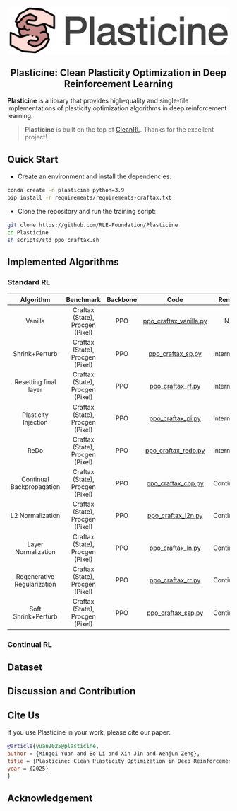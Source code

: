 <div align=center>
<p align="center"><img align="center" width="500px" src="assets/logo.png"></p>

## Plasticine: Clean Plasticity Optimization in Deep Reinforcement Learning

</div>

**Plasticine** is a library that provides high-quality and single-file implementations of plasticity optimization algorithms in deep reinforcement learning. 


> **Plasticine** is built on the top of [CleanRL](https://github.com/vwxyzjn/cleanrl). Thanks for the excellent project!

## Quick Start
- Create an environment and install the dependencies:
``` sh
conda create -n plasticine python=3.9
pip install -r requirements/requirements-craftax.txt
```

- Clone the repository and run the training script:
``` sh
git clone https://github.com/RLE-Foundation/Plasticine
cd Plasticine
sh scripts/std_ppo_craftax.sh
```


## Implemented Algorithms
### Standard RL
|        **Algorithm**        |           **Benchmark**          | **Backbone** |                                **Code**                                |  **Remark**  |
|:---------------------------:|:--------------------------------:|:------------:|:----------------------------------------------------------------------:|:------------:|
|           Vanilla           | Craftax (State), Procgen (Pixel) |      PPO     | [ppo_craftax_vanilla.py](./plasticine/standard/ppo_craftax_vanilla.py) |      N/A     |
|        Shrink+Perturb       | Craftax (State), Procgen (Pixel) |      PPO     |      [ppo_craftax_sp.py](./plasticine/standard/ppo_craftax_sp.py)      | Intermittent |
|    Resetting final layer    | Craftax (State), Procgen (Pixel) |      PPO     |      [ppo_craftax_rf.py](./plasticine/standard/ppo_craftax_rf.py)      | Intermittent |
|     Plasticity Injection    | Craftax (State), Procgen (Pixel) |      PPO     |      [ppo_craftax_pi.py](./plasticine/standard/ppo_craftax_pi.py)      | Intermittent |
|             ReDo            | Craftax (State), Procgen (Pixel) |      PPO     |    [ppo_craftax_redo.py](./plasticine/standard/ppo_craftax_redo.py)    | Intermittent |
| Continual Backpropagation   | Craftax (State), Procgen (Pixel) |      PPO     |     [ppo_craftax_cbp.py](./plasticine/standard/ppo_craftax_cbp.py)     |  Continuous  |
|       L2 Normalization      | Craftax (State), Procgen (Pixel) |      PPO     |     [ppo_craftax_l2n.py](./plasticine/standard/ppo_craftax_l2n.py)     |  Continuous  |
|     Layer Normalization     | Craftax (State), Procgen (Pixel) |      PPO     |      [ppo_craftax_ln.py](./plasticine/standard/ppo_craftax_ln.py)      |  Continuous  |
| Regenerative Regularization | Craftax (State), Procgen (Pixel) |      PPO     |      [ppo_craftax_rr.py](./plasticine/standard/ppo_craftax_rr.py)      |  Continuous  |
|     Soft Shrink+Perturb     | Craftax (State), Procgen (Pixel) |      PPO     |     [ppo_craftax_ssp.py](./plasticine/standard/ppo_craftax_ssp.py)     |  Continuous  |

### Continual RL

## Dataset

## Discussion and Contribution

## Cite Us
If you use Plasticine in your work, please cite our paper:
``` bib
@article{yuan2025@plasticine,
author = {Mingqi Yuan and Bo Li and Xin Jin and Wenjun Zeng},
title = {Plasticine: Clean Plasticity Optimization in Deep Reinforcement Learning},
year = {2025}
}
```

## Acknowledgement
